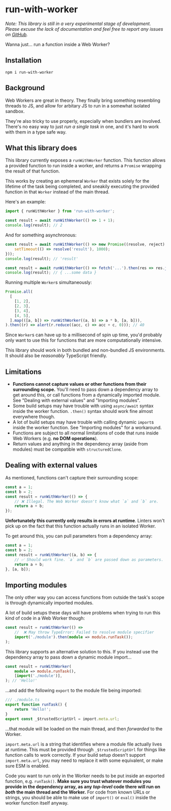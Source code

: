 # run-with-worker

*Note: This library is still in a very experimental stage of development. Please excuse the lack of documentation and feel free to report any issues on [GitHub](https://github.com/jaaamesey/run-with-worker).*

Wanna just... run a function inside a Web Worker?

## Installation

`npm i run-with-worker`

## Background

Web Workers are great in theory. They finally bring something resembling threads to JS, and allow for arbitary JS to run in a somewhat isolated sandbox.

They're also tricky to use properly, especially when bundlers are involved. There's no easy way to just *run a single task* in one, and it's hard to work with them in a type safe way.

## What this library does

This library currently exposes a `runWithWorker` function. This function allows a provided function to run inside a worker, and returns a `Promise` wrapping the result of that function.

This works by creating an ephemeral `Worker` that exists solely for the lifetime of the task being completed, and sneakily executing the provided function in that `Worker` instead of the main thread.

Here's an example:
```ts
import { runWithWorker } from 'run-with-worker';

const result = await runWithWorker(() => 1 + 1);
console.log(result); // 2
```

And for something asynchronous:
```ts
const result = await runWithWorker(() => new Promise((resolve, reject) => {
    setTimeout(() => resolve('result'), 1000);
}));
console.log(result); // 'result'
```

```ts
const result = await runWithWorker(() => fetch('...').then(res => res.json()));
console.log(result); // { ...some data }
```

Running multiple `Worker`s simultaneously:

```ts
Promise.all(
  [
    [1, 2],
    [2, 3],
    [3, 4],
    [4, 5],
  ].map(([a, b]) => runWithWorker((a, b) => a * b, [a, b])),
).then((r) => alert(r.reduce((acc, c) => acc + c, 0))); // 40
```

Since `Worker`s can have up to a millisecond of spin up time, you'd probably only want to use this for functions that are more computationally intensive.

This library should work in both bundled and non-bundled JS environments. It should also be *reasonably* TypeScript friendly. 

## Limitations

- **Functions cannot capture values or other functions from their surrounding scope.** You'll need to pass down a dependency array to get around this, or call functions from a dynamically imported module. See "Dealing with external values" and "Importing modules".
- Some build setups may have trouble with using `async/await` syntax inside the worker function. `.then()` syntax should work fine almost everywhere though.
- A lot of build setups may have trouble with calling dynamic `import`s inside the worker function. See "Importing modules" for a workaround.
- Functions are subject to all normal limitations of code that runs inside Web Workers (e.g. **no DOM operations**).
- Return values and anything in the dependency array (aside from modules) must be compatible with `structuredClone`.

## Dealing with external values
As mentioned, functions can't capture their surrounding scope:

```ts
const a = 1;
const b = 2;
const result = runWithWorker(() => {
    // ❌ Illegal. The Web Worker doesn't know what `a` and `b` are.
    return a + b;
});
```

**Unfortunately this currently only results in errors at runtime**. Linters won't pick up on the fact that this function actually runs in an isolated Worker.

To get around this, you can pull parameters from a dependency array:

```ts
const a = 1;
const b = 2;
const result = runWithWorker((a, b) => {
    // ✅ Should work fine. `a` and `b` are passed down as parameters.
    return a + b;
}, [a, b]);
```

## Importing modules

The only other way you can access functions from outside the task's scope is through dynamically imported modules.

A lot of build setups these days will have problems when trying to run this kind of code in a Web Worker though:

```ts
const result = runWithWorker(() => 
	//  ❌ May throw TypeError: Failed to resolve module specifier
	import('./module').then(module => module.runTask());
);
```

This library supports an alternative solution to this. If you instead use the dependency array to pass down a dynamic module import...

```ts
const result = runWithWorker(
	module => module.runTask(),
	[import('./module')],
); // 'Hello!'
```

...and add the following `export` to the module file being imported:

```ts
/// ./module.ts
export function runTask() {
	return 'Hello!';
}
export const _$trustedScriptUrl = import.meta.url;
```

...that module will be loaded on the main thread, and then *forwarded* to the Worker.

`import.meta.url` is a string that identifies where a module file actually lives at runtime. This must be provided through `_$trustedScriptUrl` for things like function calls to work correctly. If your build setup doesn't support `import.meta.url`, you may need to replace it with some equivalent, or make sure ESM is enabled.

Code you want to run only in the Worker needs to be put inside an exported function, e.g. `runTask()`. **Make sure you trust whatever modules you provide in the dependency array, as any *top-level* code there will run on *both* the main thread and the Worker.** For code from known URLs or strings, you should be able to make use of `import()` or `eval()` inside the worker function itself anyway.
